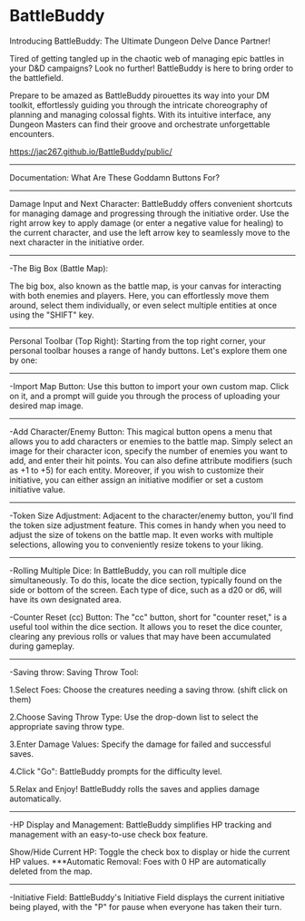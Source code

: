 # BattleBuddy
Introducing BattleBuddy: The Ultimate Dungeon Delve Dance Partner!

Tired of getting tangled up in the chaotic web of managing epic battles in your D&D campaigns? Look no further! BattleBuddy is here to bring order to the battlefield.

Prepare to be amazed as BattleBuddy pirouettes its way into your DM toolkit, effortlessly guiding you through the intricate choreography of planning and managing colossal fights. With its intuitive interface, any Dungeon Masters can find their groove and orchestrate unforgettable encounters.


https://jac267.github.io/BattleBuddy/public/

-------------

Documentation:
What Are These Goddamn Buttons For?
  ******
  Damage Input and Next Character:
  BattleBuddy offers convenient shortcuts for managing damage and progressing through the initiative order.
  Use the right arrow key to apply damage (or enter a negative value for healing) to the current character, 
  and use the left arrow key to seamlessly move to the next character in the initiative order.
  ******
  -The Big Box (Battle Map):

  The big box, also known as the battle map, is your canvas for interacting with both enemies and players. 
  Here, you can effortlessly move them around, select them individually, or even select multiple entities at once using the "SHIFT" key.

  ******
  Personal Toolbar (Top Right):
  Starting from the top right corner, your personal toolbar houses a range of handy buttons. Let's explore them one by one:
  ******
  
  -Import Map Button:
  Use this button to import your own custom map. Click on it, and a prompt will guide you through the process of uploading your desired map image.
******
  -Add Character/Enemy Button:
  This magical button opens a menu that allows you to add characters or enemies to the battle map. 
  Simply select an image for their character icon, specify the number of enemies you want to add, and enter their hit points.
  You can also define attribute modifiers (such as +1 to +5) for each entity. 
  Moreover, if you wish to customize their initiative, you can either assign an initiative modifier or set a custom initiative value.
******
  -Token Size Adjustment:
  Adjacent to the character/enemy button, you'll find the token size adjustment feature. This comes in handy when you need to adjust the size of tokens on the battle map.
  It even works with multiple selections, allowing you to conveniently resize tokens to your liking.
******
  -Rolling Multiple Dice:
  In BattleBuddy, you can roll multiple dice simultaneously. To do this, locate the dice section, typically found on the side or bottom of the screen.
  Each type of dice, such as a d20 or d6, will have its own designated area.

  -Counter Reset (cc) Button:
  The "cc" button, short for "counter reset," is a useful tool within the dice section.
  It allows you to reset the dice counter, clearing any previous rolls or values that may have been accumulated during gameplay.
******
  -Saving throw:
  Saving Throw Tool:

  1.Select Foes: Choose the creatures needing a saving throw. (shift click on them)

  2.Choose Saving Throw Type: Use the drop-down list to select the appropriate saving throw type.

  3.Enter Damage Values: Specify the damage for failed and successful saves.

  4.Click "Go": BattleBuddy prompts for the difficulty level.

  5.Relax and Enjoy! BattleBuddy rolls the saves and applies damage automatically.
******
  -HP Display and Management:
  BattleBuddy simplifies HP tracking and management with an easy-to-use check box feature.

  Show/Hide Current HP: Toggle the check box to display or hide the current HP values.
  ***Automatic Removal: Foes with 0 HP are automatically deleted from the map.
******
  -Initiative Field: 
  BattleBuddy's Initiative Field displays the current initiative being played, with the "P" for pause when everyone has taken their turn.
